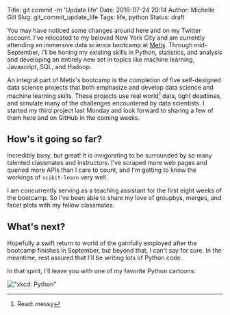 Title: git commit -m 'Update life'
Date: 2016-07-24 20:14
Author: Michelle Gill
Slug: git_commit_update_life
Tags: life, python
Status: draft

You may have noticed some changes around here and on my Twitter account. I've relocated to my beloved New York City and am currently attending an immersive data science bootcamp at [Metis](http://www.thisismetis.com). Through mid-September, I'll be honing my existing skills in Python, statistics, and analysis and developing an entirely new set in topics like machine learning, Javascript, SQL, and Hadoop.

An integral part of Metis's bootcamp is the completion of five self-designed data science projects that both emphasize and develop data science and machine learning skills. These projects use real world[^messy] data, tight deadlines, and simulate many of the challenges encountered by data scientists. I started my third project last Monday and look forward to sharing a few of them here and on GitHub in the coming weeks.

[^messy]: Read: messy

<!-- PELICAN_END_SUMMARY -->

## How's it going so far?

Incredibly busy, but great! It is invigorating to be surrounded by so many talented classmates and instructors. I've scraped more web pages and queried more APIs than I care to count, and I'm getting to know the workings of `scikit-learn` very well. 

I am concurrently serving as a teaching assistant for the first eight weeks of the bootcamp. So I've been able to share my love of groupbys, merges, and facet plots with my fellow classmates.

## What's next?

Hopefully a swift return to world of the gainfully employed after the bootcamp finishes in September, but beyond that, I can't say for sure. In the meantime, rest assured that I'll be writing lots of Python code. 

In that spirit, I'll leave you with one of my favorite Python cartoons:

!["xkcd: Python"](http://imgs.xkcd.com/comics/python.png)





